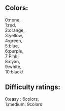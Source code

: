 ## Colors:
0:none,\
1:red,\
2:orange,\
3:yellow,\
4:green,\
5:blue,\
6:purple,\
7:Pink,\
8:cyan,\
9:white,\
10:black\

## Difficulty ratings:
0:easy  : 6colors,\
1:medium: 9colors

